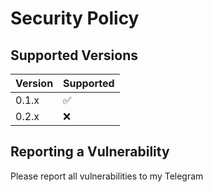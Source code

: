 # Security Policy

## Supported Versions

| Version | Supported          |
| ------- | ------------------ |
| 0.1.x   | :white_check_mark: |
| 0.2.x   | :x:                |

## Reporting a Vulnerability

Please report all vulnerabilities to my Telegram
